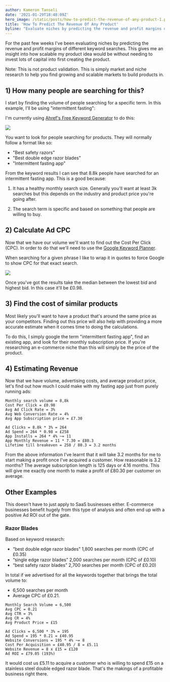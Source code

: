 ```yaml
---
author: Kameron Tanseli
date: '2021-01-29T18:48:09Z'
hero_image: /static/posts/how-to-predict-the-revenue-of-any-product-1.png
title: 'How To Predict The Revenue Of Any Product'
byline: "Evaluate niches by predicting the revenue and profit margins of different keyword searches. Get insight into how scalable a product is without VC."
---
```


For the past few weeks I've been evaluating niches by predicting the revenue and profit margins of different keyword searches. This gives me an insight into how scalable my product idea would be without needing to invest lots of capital into first creating the product.

Note: This is not product validation. This is simply market and niche research to help you find growing and scalable markets to build products in.

## 1) How many people are searching for this?

I start by finding the volume of people searching for a specific term. In this example, I'll be using "intermittent fasting":

I'm currently using [Ahref's Free Keyword Generator](https://ahrefs.com/keyword-generator) to do this:

![](/static/posts/how-to-predict-the-revenue-of-any-product-1.png)

You want to look for people searching for products. They will normally follow a format like so:

* "Best safety razors"
* "Best double edge razor blades"
* "Intermittent fasting app"

From the keyword results I can see that 8.8k people have searched for an intermittent fasting app. This is a good because:

1. It has a healthy monthly search size. Generally you'll want at least 3k searches but this depends on the industry and product price you're going after.

2. The search term is specific and based on something that people are willing to buy.

## 2) Calculate Ad CPC

Now that we have our volume we'll want to find out the Cost Per Click (CPC). In order to do that we'll need to use the [Google Keyword Planner](https://ads.google.com/home/tools/keyword-planner/).

When searching for a given phrase I like to wrap it in quotes to force Google to show CPC for that exact search.

![](/static/posts/how-to-predict-the-revenue-of-any-product-2.png)

Once you've got the results take the median between the lowest bid and highest bid. In this case it'll be £0.98.

## 3) Find the cost of similar products
Most likely you'll want to have a product that's around the same price as your competitors. Finding out this price will also help with providing a more accurate estimate when it comes time to doing the calculations.

To do this, I simply google the term "intermittent fasting app", find an existing app, and look for their monthly subscription price. If you're researching an e-commerce niche than this will simply be the price of the product.

## 4) Estimating Revenue

Now that we have volume, advertising costs, and average product price, let's find out how much I could make with my fasting app just from purely running ads:

```
Monthly search volume = 8,8k
Cost Per Click = £0.98
Avg Ad Click Rate = 3%
Avg Web Conversion Rate = 4%
Avg App Subscription price = £7.30

Ad Clicks = 8.8k * 3% = 264
Ad Spend = 264 * 0.98 = £258
App Installs = 264 * 4% ~= 11
App Monthly Revenue = 11 * 7.30 = £80.3
Lifetime till breakeven = 258 / 80.3 = 3.2 months
```

From the above information I've learnt that it will take 3.2 months for me to start making a profit once I've acquired a customer. How reasonable is 3.2 months? The average subscription length is 125 days or 4.16 months. This will give me exactly one month to make a profit of £80.30 per customer on average.

## Other Examples

This doesn't have to just apply to SaaS businesses either. E-commerce businesses benefit hugely from this type of analysis and often end up with a positive Ad ROI out of the gate.

### Razor Blades

Based on keyword research:

* “best double edge razor blades” 1,800 searches per month (CPC of £0.35)
* “single edge razor blades” 2,000 searches per month (CPC of £0.10)
* “best safety razor blades” 2,700 searches per month (CPC of £0.20)

In total if we advertised for all the keywords together that brings the total volume to:

* 6,500 searches per month
* Average CPC of £0.21.

```
Monthly Search Volume = 6,500
Avg CPC = 0.21
Avg CTR = 3%
Avg CR = 4%
Avg Product Price = £15

Ad Clicks = 6,500 * 3% = 195
Ad Spend = 195 * 0.21 = £40.95
Website Conversions = 195 * 4% ~= 8
Cost Per Acquisition = £40.95 / 8 = £5.11
Website Revenue = 8 x £15 = £120
Ad ROI = £79.05 (193%)
```

It would cost us £5.11 to acquire a customer who is willing to spend £15 on a stainless steel double edged razor blade. That's the makings of a profitable business right there.

